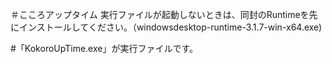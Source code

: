 ＃こころアップタイム
実行ファイルが起動しないときは、同封のRuntimeを先にインストールしてください。（windowsdesktop-runtime-3.1.7-win-x64.exe)

#「KokoroUpTime.exe」が実行ファイルです。
